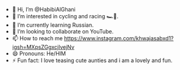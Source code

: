 - 👋 Hi, I’m @HabibiAlGhani
- 👀 I’m interested in cycling and racing 🏎️🐎.
- 🌱 I’m currently learning Russian.
- 💞️ I’m looking to collaborate on YouTube.
- 📫 How to reach me https://www.instagram.com/khwajasabxd1?igsh=MXpsZGgxcjlvejNv
- 😄 Pronouns: He/HIM
- ⚡ Fun fact: I love teasing cute aunties and i am a lovely and fun.

<!---
HabibiAlGhani/HabibiAlGhani is a ✨ special ✨ repository because its `README.md` (this file) appears on your GitHub profile.
You can click the Preview link to take a look at your changes.
--->
